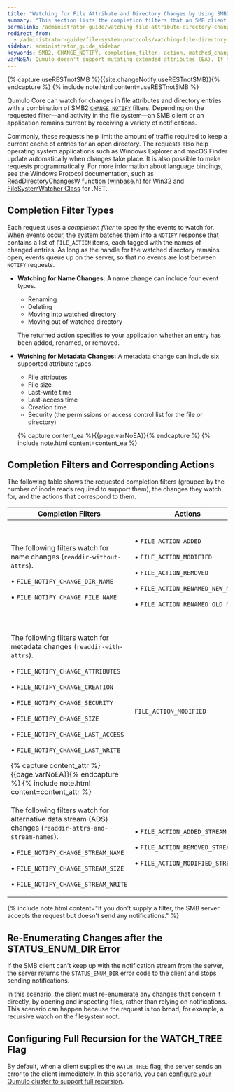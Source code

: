```yaml
---
title: "Watching for File Attribute and Directory Changes by Using SMB2 CHANGE_NOTIFY"
summary: "This section lists the completion filters that an SMB client can request and the corresponding actions that Qumulo Core returns for a matched change."
permalink: /administrator-guide/watching-file-attribute-directory-changes/smb2-change-notify.html
redirect_from:
  - /administrator-guide/file-system-protocols/watching-file-directory-changes-smb2-change-notify.html
sidebar: administrator_guide_sidebar
keywords: SMB2, CHANGE_NOTIFY, completion_filter, action, matched_change
varNoEA: Qumulo doesn't support mutating extended attributes (EA). If the system requests only the <code>FILE_NOTIFY_CHANGE_EA</code> filter, no events propagate.
---
```


{% capture useRESTnotSMB %}{{site.changeNotify.useRESTnotSMB}}{% endcapture %}
{% include note.html content=useRESTnotSMB %}

Qumulo Core can watch for changes in file attributes and directory entries with a combination of SMB2 <a href='https://learn.microsoft.com/en-us/openspecs/windows_protocols/ms-smb2/598f395a-e7a2-4cc8-afb3-ccb30dd2df7c'><code>CHANGE_NOTIFY</code></a> filters. Depending on the requested filter&mdash;and activity in the file system&mdash;an SMB client or an application remains current by receiving a variety of notifications.

Commonly, these requests help limit the amount of traffic required to keep a current cache of entries for an open directory. The requests also help operating system applications such as Windows Explorer and macOS Finder update automatically when changes take place. It is also possible to make requests programmatically. For more information about language bindings, see the Windows Protocol documentation, such as [ReadDirectoryChangesW function (winbase.h)](https://learn.microsoft.com/en-us/windows/win32/api/winbase/nf-winbase-readdirectorychangesw) for Win32 and [FileSystemWatcher Class](https://learn.microsoft.com/en-us/dotnet/api/system.io.filesystemwatcher?view=net-7.0) for .NET.

## Completion Filter Types
Each request uses a _completion filter_ to specify the events to watch for. When events occur, the system batches them into a `NOTIFY` response that contains a list of `FILE_ACTION` items, each tagged with the names of changed entries. As long as the handle for the watched directory remains open, events queue up on the server, so that no events are lost between <code>NOTIFY</code> requests.

* **Watching for Name Changes:** A name change can include four event types.
  * Renaming
  * Deleting
  * Moving into watched directory
  * Moving out of watched directory
  
  The returned action specifies to your application whether an entry has been added, renamed, or removed.

* **Watching for Metadata Changes:** A metadata change can include six supported attribute types.
  * File attributes
  * File size
  * Last-write time
  * Last-access time
  * Creation time
  * Security (the permissions or access control list for the file or directory)

  {% capture content_ea %}{{page.varNoEA}}{% endcapture %}
  {% include note.html content=content_ea %}


## Completion Filters and Corresponding Actions
The following table shows the requested completion filters (grouped by the number of inode reads required to support them), the changes they watch for, and the actions that correspond to them.

<table>
<thead>
  <tr>
    <th>Completion Filters</th>
    <th>Actions</th>
    <th>Description</th>
  </tr>
</thead>
<tbody>
  <tr>
    <td>
      <p>The following filters watch for name changes (<code>readdir-without-attrs</code>).</p>      
      <p>&bull;&nbsp;<code>FILE_NOTIFY_CHANGE_DIR_NAME</code></p>        
      <p>&bull;&nbsp;<code>FILE_NOTIFY_CHANGE_FILE_NAME</code></p>  
    </td>
    <td>
      <p>&bull;&nbsp;<code>FILE_ACTION_ADDED</code></p>
      <p>&bull;&nbsp;<code>FILE_ACTION_MODIFIED</code></p>
      <p>&bull;&nbsp;<code>FILE_ACTION_REMOVED</code></p>        
      <p>&bull;&nbsp;<code>FILE_ACTION_RENAMED_NEW_NAME</code></p>
      <p>&bull;&nbsp;<code>FILE_ACTION_RENAMED_OLD_NAME</code></p>
    </td>
    <td>
      <p>When Qumulo Core watches names, it notifies the client when there is an added, removed, or renamed file or directory in the watched directory.</p>
      <p>A <code>rename</code> event sends separate, consecutive events for <code>OLD</code> and <code>NEW</code> names, for example:
<pre>[REMOVED, file_old_name],
[ADDED, file_new_name]</pre>
      </p>
    </td>
  </tr>
  <tr>
    <td>
      <p>The following filters watch for metadata changes (<code>readdir-with-attrs</code>).</p>        
      <p>&bull;&nbsp;<code>FILE_NOTIFY_CHANGE_ATTRIBUTES</code></p>
      <p>&bull;&nbsp;<code>FILE_NOTIFY_CHANGE_CREATION</code></p>
      <p>&bull;&nbsp;<code>FILE_NOTIFY_CHANGE_SECURITY</code></p>        
      <p>&bull;&nbsp;<code>FILE_NOTIFY_CHANGE_SIZE</code></p>
      <p>&bull;&nbsp;<code>FILE_NOTIFY_CHANGE_LAST_ACCESS</code></p>
      <p>&bull;&nbsp;<code>FILE_NOTIFY_CHANGE_LAST_WRITE</code></p>
      {% capture content_attr %}{{page.varNoEA}}{% endcapture %}
      {% include note.html content=content_attr %}    
    </td>
    <td>
      <code>FILE_ACTION_MODIFIED</code>
    </td>
    <td>
      <p>When one of the watched attributes changes for an entry of the watched directory and the filter is requested, the client receives a <code>MODIFIED</code> event.</p>
      <p>{% include note.html content="In Microsoft terminology, attributes are <em>flags.</em> For more information, see <a href='https://learn.microsoft.com/en-us/openspecs/windows_protocols/ms-fscc/ca28ec38-f155-4768-81d6-4bfeb8586fc9'>File Attributes</a> in the Open Specification documentation." %}</p>
    </td>
  </tr>
  <tr>
    <td>
      <p>The following filters watch for alternative data stream (ADS) changes (<code>readdir-attrs-and-stream-names</code>).</p>      
      <p>&bull;&nbsp;<code>FILE_NOTIFY_CHANGE_STREAM_NAME</code></p>
      <p>&bull;&nbsp;<code>FILE_NOTIFY_CHANGE_STREAM_SIZE</code></p>
      <p>&bull;&nbsp;<code>FILE_NOTIFY_CHANGE_STREAM_WRITE</code></p>
    </td>
    <td>
      <p>&bull;&nbsp;<code>FILE_ACTION_ADDED_STREAM</code></p>
      <p>&bull;&nbsp;<code>FILE_ACTION_REMOVED_STREAM</code></p>
      <p>&bull;&nbsp;<code>FILE_ACTION_MODIFIED_STREAM</code></p>      
    </td>
    <td>
      <p>Consider the following example command.</p>
      <pre>echo "data" > watched_dir/file0:stream</pre>
      <p>This command generates the following event.</p>
      <pre>[ADDED_STREAM, file0:stream]</pre>
    </td>   
  </tr>  
</tbody>
</table>

{% include note.html content="If you don't supply a filter, the SMB server accepts the request but doesn't send any notifications." %}

## Re-Enumerating Changes after the STATUS_ENUM_DIR Error
If the SMB client can't keep up with the notification stream from the server, the server returns the `STATUS_ENUM_DIR` error code to the client and stops sending notifications.

In this scenario, the client must re-enumerate any changes that concern it directly, by opening and inspecting files, rather than relying on notifications. This scenario can happen because the request is too broad, for example, a recursive watch on the filesystem root.

## Configuring Full Recursion for the WATCH_TREE Flag
By default, when a client supplies the `WATCH_TREE` flag, the server sends an error to the client immediately. In this scenario, you can [configure your Qumulo cluster to support full recursion](how-file-system-change-notifications-work.html).
